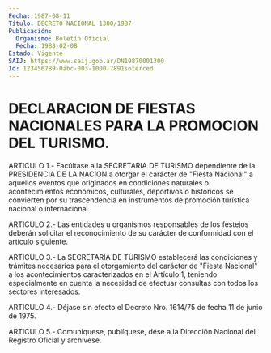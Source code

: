 ```yaml
---
Fecha: 1987-08-11
Título: DECRETO NACIONAL 1300/1987
Publicación:
  Organismo: Boletín Oficial
  Fecha: 1988-02-08
Estado: Vigente
SAIJ: https://www.saij.gob.ar/DN19870001300
Id: 123456789-0abc-003-1000-7891soterced
---
```

# DECLARACION DE FIESTAS NACIONALES PARA LA PROMOCION DEL TURISMO.

<a id="1"></a>
ARTICULO 1.- Facúltase a la SECRETARIA DE TURISMO dependiente de la PRESIDENCIA DE LA NACION a otorgar el carácter de "Fiesta Nacional" a aquellos eventos que originados en condiciones naturales o acontecimientos económicos, culturales, deportivos o históricos se convierten por su trascendencia en instrumentos de promoción turística nacional o internacional.

<a id="2"></a>
ARTICULO 2.- Las entidades u organismos responsables de los festejos deberán solicitar el reconocimiento de su carácter de conformidad con el artículo siguiente.

<a id="3"></a>
ARTICULO 3.- La SECRETARIA DE TURISMO establecerá las condiciones y trámites necesarios para el otorgamiento del carácter de "Fiesta Nacional" a los acontecimientos caracterizados en el Artículo 1, teniendo especialmente en cuenta la necesidad de efectuar consultas con todos los sectores interesados.

<a id="4"></a>
ARTICULO 4.- Déjase sin efecto el Decreto Nro. 1614/75 de fecha 11 de junio de 1975.

<a id="5"></a>
ARTICULO 5.- Comuníquese, publíquese, dése a la Dirección Nacional del Registro Oficial y archívese.